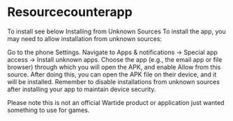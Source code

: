 # Resourcecounterapp
To install see below
Installing from Unknown Sources
To install the app, you may need to allow installation from unknown sources:

Go to the phone Settings.
Navigate to Apps & notifications -> Special app access -> Install unknown apps.
Choose the app (e.g., the email app or file browser) through which you will open the APK, and enable Allow from this source.
After doing this, you can open the APK file on their device, and it will be installed. 
Remember to disable installations from unknown sources after installing your app to maintain device security.


Please note this is not an official Wartide product or application just wanted something to use for games.
